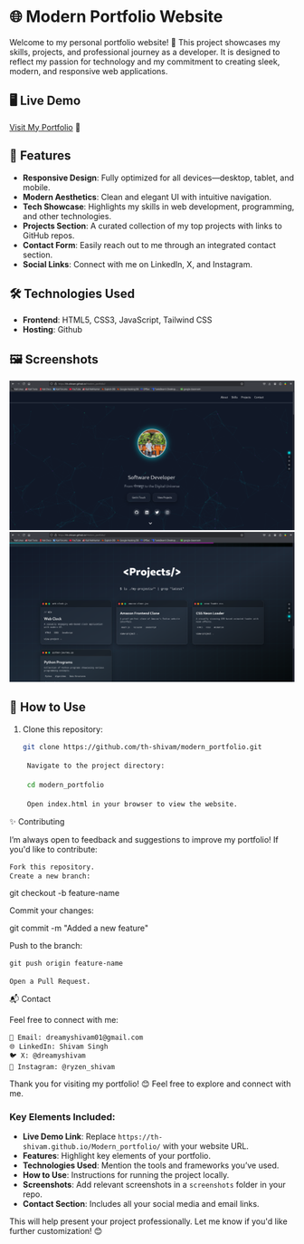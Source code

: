 # 🌐 Modern Portfolio Website

Welcome to my personal portfolio website! 🚀 This project showcases my skills, projects, and professional journey as a developer. It is designed to reflect my passion for technology and my commitment to creating sleek, modern, and responsive web applications.

## 🖥️ Live Demo
[Visit My Portfolio](https://th-shivam.github.io/Modern_portfolio/) 🌟

## 📌 Features
- **Responsive Design**: Fully optimized for all devices—desktop, tablet, and mobile.
- **Modern Aesthetics**: Clean and elegant UI with intuitive navigation.
- **Tech Showcase**: Highlights my skills in web development, programming, and other technologies.
- **Projects Section**: A curated collection of my top projects with links to GitHub repos.
- **Contact Form**: Easily reach out to me through an integrated contact section.
- **Social Links**: Connect with me on LinkedIn, X, and Instagram.

## 🛠️ Technologies Used
- **Frontend**: HTML5, CSS3, JavaScript, Tailwind CSS
- **Hosting**: Github

## 🖼️ Screenshots
![Portfolio Home](./assets/images/home.png)
![Portfolio Projects](./assets/images/projects.png)

## 🚀 How to Use
1. Clone this repository:
   ```bash
   git clone https://github.com/th-shivam/modern_portfolio.git

    Navigate to the project directory:

    cd modern_portfolio

    Open index.html in your browser to view the website.

✨ Contributing

I’m always open to feedback and suggestions to improve my portfolio! If you'd like to contribute:

    Fork this repository.
    Create a new branch:

git checkout -b feature-name

Commit your changes:

git commit -m "Added a new feature"

Push to the branch:

    git push origin feature-name

    Open a Pull Request.

📬 Contact

Feel free to connect with me:

    📧 Email: dreamyshivam01@gmail.com
    🌐 LinkedIn: Shivam Singh
    🐦 X: @dreamyshivam
    📸 Instagram: @ryzen_shivam

Thank you for visiting my portfolio! 😊 Feel free to explore and connect with me.


### Key Elements Included:
- **Live Demo Link**: Replace `https://th-shivam.github.io/Modern_portfolio/` with your website URL.
- **Features**: Highlight key elements of your portfolio.
- **Technologies Used**: Mention the tools and frameworks you’ve used.
- **How to Use**: Instructions for running the project locally.
- **Screenshots**: Add relevant screenshots in a `screenshots` folder in your repo.
- **Contact Section**: Includes all your social media and email links.

This will help present your project professionally. Let me know if you'd like further customization! 😊

